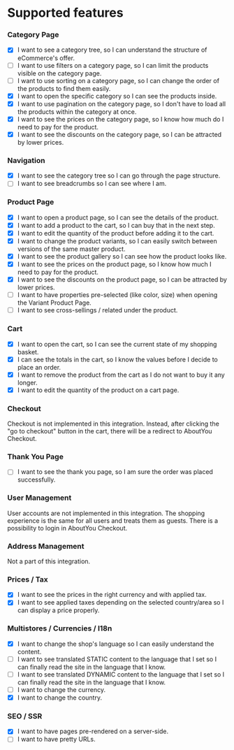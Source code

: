 # Supported features

### Category Page

- [x] I want to see a category tree, so I can understand the structure of eCommerce's offer.
- [ ] I want to use filters on a category page, so I can limit the products visible on the category page.
- [ ] I want to use sorting on a category page, so I can change the order of the products to find them easily.
- [x] I want to open the specific category so I can see the products inside.
- [x] I want to use pagination on the category page, so I don't have to load all the products within the category at once.
- [x] I want to see the prices on the category page, so I know how much do I need to pay for the product.
- [x] I want to see the discounts on the category page, so I can be attracted by lower prices.

### Navigation

- [x] I want to see the category tree so I can go through the page structure.
- [ ] I want to see breadcrumbs so I can see where I am.

### Product Page

- [x] I want to open a product page, so I can see the details of the product.
- [x] I want to add a product to the cart, so I can buy that in the next step.
- [x] I want to edit the quantity of the product before adding it to the cart.
- [x] I want to change the product variants, so I can easily switch between versions of the same master product.
- [x] I want to see the product gallery so I can see how the product looks like.
- [x] I want to see the prices on the product page, so I know how much I need to pay for the product.
- [x] I want to see the discounts on the product page, so I can be attracted by lower prices.
- [ ] I want to have properties pre-selected (like color, size) when opening the Variant Product Page.
- [ ] I want to see cross-sellings / related under the product.

### Cart

- [x] I want to open the cart, so I can see the current state of my shopping basket.
- [x] I can see the totals in the cart, so I know the values before I decide to place an order.
- [x] I want to remove the product from the cart as I do not want to buy it any longer.
- [x] I want to edit the quantity of the product on a cart page.

### Checkout
Checkout is not implemented in this integration. Instead, after clicking the "go to checkout" button in the cart, there will be a redirect to AboutYou Checkout.

### Thank You Page

- [ ] I want to see the thank you page, so I am sure the order was placed successfully.

### User Management

User accounts are not implemented in this integration. The shopping experience is the same for all users and treats them as guests. There is a possibility to login in AboutYou Checkout.

### Address Management

Not a part of this integration.

### Prices / Tax
- [x] I want to see the prices in the right currency and with applied tax.
- [x] I want to see applied taxes depending on the selected country/area so I can display a price properly.

### Multistores / Currencies / I18n

- [x] I want to change the shop's language so I can easily understand the content.
- [ ] I want to see translated STATIC content to the language that I set so I can finally read the site in the language that I know.
- [ ] I want to see translated DYNAMIC content to the language that I set so I can finally read the site in the language that I know.
- [ ] I want to change the currency.
- [x] I want to change the country.

### SEO / SSR
- [x] I want to have pages pre-rendered on a server-side.
- [ ] I want to have pretty URLs.